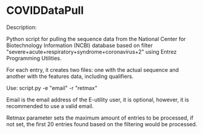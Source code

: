 # COVIDDataPull
Description:

Python script for pulling the sequence data from the National Center for Biotechnology Information (NCBI) database 
based on filter "severe+acute+respiratory+syndrome+coronavirus+2" using Entrez Programming Utilities.

For each entry, it creates two files: one with the actual sequence and another with the features data, including qualifiers. 

Use:
script.py -e "email" -r "retmax"

Email is the email address of the E-utility user, it is optional, however, it is recommended to use a valid email.

Retmax parameter sets the maximum amount of entries to be processed, if not set, the first 20 entries found 
based on the filtering would be processed.
